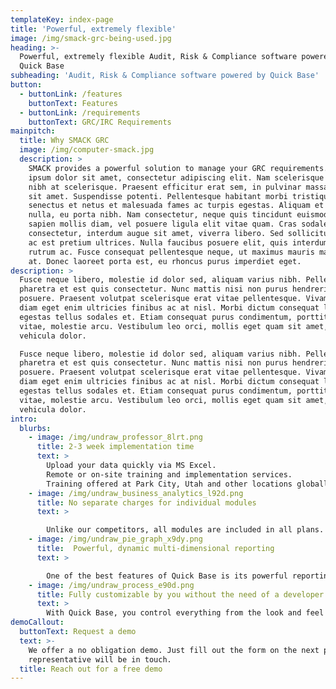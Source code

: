 ```yaml
---
templateKey: index-page
title: 'Powerful, extremely flexible'
image: /img/smack-grc-being-used.jpg
heading: >-
  Powerful, extremely flexible Audit, Risk & Compliance software powered by
  Quick Base
subheading: 'Audit, Risk & Compliance software powered by Quick Base'
button:
  - buttonLink: /features
    buttonText: Features
  - buttonLink: /requirements
    buttonText: GRC/IRC Requirements
mainpitch:
  title: Why SMACK GRC
  image: /img/computer-smack.jpg
  description: >
    SMACK provides a powerful solution to manage your GRC requirements. Lorem
    ipsum dolor sit amet, consectetur adipiscing elit. Nam scelerisque fringilla
    nibh at scelerisque. Praesent efficitur erat sem, in pulvinar massa pulvinar
    sit amet. Suspendisse potenti. Pellentesque habitant morbi tristique
    senectus et netus et malesuada fames ac turpis egestas. Aliquam et tempor
    nulla, eu porta nibh. Nam consectetur, neque quis tincidunt euismod, nulla
    sapien mollis diam, vel posuere ligula elit vitae quam. Cras sodales magna
    consectetur, interdum augue sit amet, viverra libero. Sed sollicitudin nibh
    ac est pretium ultrices. Nulla faucibus posuere elit, quis interdum leo
    rutrum ac. Fusce consequat pellentesque neque, ut maximus mauris malesuada
    at. Donec laoreet porta est, eu rhoncus purus imperdiet eget.
description: >
  Fusce neque libero, molestie id dolor sed, aliquam varius nibh. Pellentesque
  pharetra et est quis consectetur. Nunc mattis nisi non purus hendrerit
  posuere. Praesent volutpat scelerisque erat vitae pellentesque. Vivamus vel
  diam eget enim ultricies finibus ac at nisl. Morbi dictum consequat lacus, a
  egestas tellus sodales et. Etiam consequat purus condimentum, porttitor massa
  vitae, molestie arcu. Vestibulum leo orci, mollis eget quam sit amet, aliquam
  vehicula dolor.

  Fusce neque libero, molestie id dolor sed, aliquam varius nibh. Pellentesque
  pharetra et est quis consectetur. Nunc mattis nisi non purus hendrerit
  posuere. Praesent volutpat scelerisque erat vitae pellentesque. Vivamus vel
  diam eget enim ultricies finibus ac at nisl. Morbi dictum consequat lacus, a
  egestas tellus sodales et. Etiam consequat purus condimentum, porttitor massa
  vitae, molestie arcu. Vestibulum leo orci, mollis eget quam sit amet, aliquam
  vehicula dolor.
intro:
  blurbs:
    - image: /img/undraw_professor_8lrt.png
      title: 2-3 week implementation time
      text: >        
        Upload your data quickly via MS Excel.
        Remote or on-site training and implementation services.
        Training offered at Park City, Utah and other locations globally as needed.
    - image: /img/undraw_business_analytics_l92d.png
      title: No separate charges for individual modules
      text: >

        Unlike our competitors, all modules are included in all plans.
    - image: /img/undraw_pie_graph_x9dy.png
      title:  Powerful, dynamic multi-dimensional reporting 
      text: >

        One of the best features of Quick Base is its powerful reporting. It is easy to create all types of reports, including, Kanban, Gantt, Calendar, Map, and Charts of many kinds.
    - image: /img/undraw_process_e90d.png
      title: Fully customizable by you without the need of a developer
      text: >
        With Quick Base, you control everything from the look and feel to the functionality. The workflows, forms, fields, tables, reports, dashboards, and other app building blocks can be configured to match your unique  processes. You can even build your own apps from scratch with no need for coding or IT assistance. Custom app development has never been easier than with Quick Base.
demoCallout:
  buttonText: Request a demo
  text: >-
    We offer a no obligation demo. Just fill out the form on the next page and a
    representative will be in touch.
  title: Reach out for a free demo
---
```


